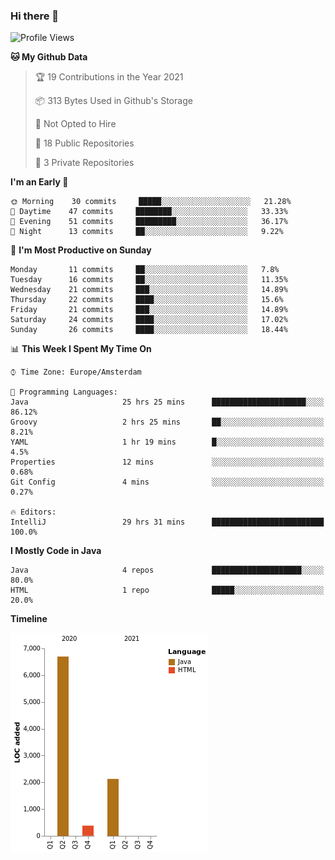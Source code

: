 ### Hi there 👋


<!--START_SECTION:waka-->
![Profile Views](http://img.shields.io/badge/Profile%20Views-1-blue)

**🐱 My Github Data** 

> 🏆 19 Contributions in the Year 2021
 > 
> 📦 313 Bytes Used in Github's Storage 
 > 
> 🚫 Not Opted to Hire
 > 
> 📜 18 Public Repositories 
 > 
> 🔑 3 Private Repositories  
 > 
**I'm an Early 🐤** 

```text
🌞 Morning    30 commits     █████░░░░░░░░░░░░░░░░░░░░   21.28% 
🌆 Daytime    47 commits     ████████░░░░░░░░░░░░░░░░░   33.33% 
🌃 Evening    51 commits     █████████░░░░░░░░░░░░░░░░   36.17% 
🌙 Night      13 commits     ██░░░░░░░░░░░░░░░░░░░░░░░   9.22%

```
📅 **I'm Most Productive on Sunday** 

```text
Monday       11 commits     ██░░░░░░░░░░░░░░░░░░░░░░░   7.8% 
Tuesday      16 commits     ██░░░░░░░░░░░░░░░░░░░░░░░   11.35% 
Wednesday    21 commits     ███░░░░░░░░░░░░░░░░░░░░░░   14.89% 
Thursday     22 commits     ████░░░░░░░░░░░░░░░░░░░░░   15.6% 
Friday       21 commits     ███░░░░░░░░░░░░░░░░░░░░░░   14.89% 
Saturday     24 commits     ████░░░░░░░░░░░░░░░░░░░░░   17.02% 
Sunday       26 commits     ████░░░░░░░░░░░░░░░░░░░░░   18.44%

```


📊 **This Week I Spent My Time On** 

```text
⌚︎ Time Zone: Europe/Amsterdam

💬 Programming Languages: 
Java                     25 hrs 25 mins      █████████████████████░░░░   86.12% 
Groovy                   2 hrs 25 mins       ██░░░░░░░░░░░░░░░░░░░░░░░   8.21% 
YAML                     1 hr 19 mins        █░░░░░░░░░░░░░░░░░░░░░░░░   4.5% 
Properties               12 mins             ░░░░░░░░░░░░░░░░░░░░░░░░░   0.68% 
Git Config               4 mins              ░░░░░░░░░░░░░░░░░░░░░░░░░   0.27%

🔥 Editors: 
IntelliJ                 29 hrs 31 mins      █████████████████████████   100.0%

```

**I Mostly Code in Java** 

```text
Java                     4 repos             ████████████████████░░░░░   80.0% 
HTML                     1 repo              █████░░░░░░░░░░░░░░░░░░░░   20.0%

```


**Timeline**

![Chart not found](https://raw.githubusercontent.com/powercasgamer/powercasgamer/master/charts/bar_graph.png) 


<!--END_SECTION:waka-->
